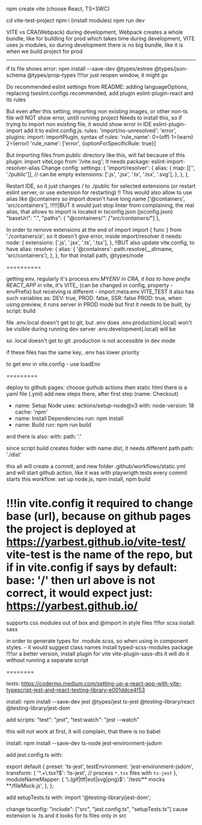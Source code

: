 npm create vite
(choose React, TS+SWC)

cd vite-test-project
npm i (install modules)
npm run dev

VITE vs CRA(Webpack) during development, Webpack creates a whole bundle, like for building for prod
which takes time during development, VITE uses js modules, so during development there is no big bundle, like it is when we build project for prod

---

if ts file shows error:
npm install --save-dev @types/estree @types/json-schema @types/prop-types
!!!!or just reopen window, it might go

Do recommended eslint settings from README:
adding languageOptions, replacing tseslint.configs.recommended, add plugin
eslint-plugin-react and its rules

But even after this setting, importing non existing images, or other non-ts file
will NOT show error, untill running project
Needs to install this, so if trying to import non existing file, it would show error in IDE
eslint-plugin-import
add it to eslint.config.js:
rules: 'import/no-unresolved': 'error',
plugins: import: importPlugin,
syntax of rules:
'rule_name': 0=(off) 1=(warn) 2=(error)
'rule_name': ['error', {optionForSpecificRule: true}]

But importing files from public directory like this, will fail because of this plugin:
import viteLogo from '/vite.svg';
It needs package: eslint-import-resolver-alias
Change config:
settings: {
'import/resolver': {
alias: {
map: [['', './public']],
// can be empty
extensions: ['.js', '.jsx', '.ts', '.tsx', '.svg'],
},
},
},

Restart IDE, so it just changes / to ./public for selected extensions (or restart eslint server, or use extension for restarting)
!! This would also allow to use alias like @containers so import doesn't have long name
['@containers', 'src/containers'],
!!!!!|BUT it would just stop linter from complaining, the real alias, that allows to import
is located in tsconfig.json (jsconfig.json)
"baseUrl": ".",
"paths": {
"@containers/_": ["src/containers/_"]
},

In order to remove extensions at the end of import
import { func } from './containers/a';
so it doesn't give error, inside import/resolver it needs:
node: {
extensions: ['.js', '.jsx', '.ts', '.tsx'],
},
!!BUT also update vite.config, to have alias:
resolve: {
alias: {
'@containers': path.resolve(\_\_dirname, 'src/containers'),
},
},
for that install path, @types/node

==========

getting env, regularly it's process.env.MY*ENV
in CRA, it has to have prefix REACT_APP*
in vite, it's VITE\_ (can be changed in config, property - envPrefix)
but receiving is different - import.meta.env.VITE_TEST
it also has such variables as: DEV: true, PROD: false, SSR: false
PROD: true, when using preview, it runs server in PROD mode
but first it needs to be built, by script: build

file .env.local doesn't get to git, but .env does
.env.production(.local) won't be visible during running dev server
.env.development(.local) will be

so .local doesn't get to git
.production is not accessible in dev mode

if these files has the same key, .env has lower priority

to get env in vite.config - use loadEnv

=========

deploy to github pages:
choose guthub actions
then static html
there is a yaml file (.yml)
add new steps there, after first step (name: Checkout)

- name: Setup Node
  uses: actions/setup-node@v3
  with:
  node-version: 18
  cache: 'npm'
- name: Install Dependencies
  run: npm install
- name: Build
  run: npm run build

and there is also:
with:
path: '.'

since script build creates folder with name dist, it needs different path
path: './dist'

this all will create a commit, and new folder .github/workflows/static.yml
and will start github action, like it was with playwrigth tests
every commit starts this workflow: set up node.js, npm install, npm build

!!!in vite.config it required to change base (url), because on github pages
the project is deployed at https://yarbest.github.io/vite-test/
vite-test is the name of the repo, but if in vite.config if says by default:
base: '/'
then url above is not correct, it would expect just: https://yarbest.github.io/
========

supports css modules out of box
and @import in style files
!!!for scss install: sass

in order to generate types for .module.scss, so when using in component
styles. - it would suggest class names
install typed-scss-modules package
!!!!or a better version, install plugin for vite
vite-plugin-sass-dts it will do it without running a separate script

========

tests:
https://codermo.medium.com/setting-up-a-react-app-with-vite-typescript-jest-and-react-testing-library-e001ddce4f53

install:
npm install --save-dev jest @types/jest ts-jest @testing-library/react @testing-library/jest-dom

add scripts:
"test": "jest",
"test:watch": "jest --watch"

this will not work at first, it will complain, that there is no babel

install: npm install --save-dev ts-node jest-environment-jsdom

add jest.config.ts with:

export default {
preset: 'ts-jest',
testEnvironment: 'jest-environment-jsdom',
transform: {
'^.+\\.tsx?$': 'ts-jest',
    // process `*.tsx` files with `ts-jest`
  },
  moduleNameMapper: {
    '\\.(gif|ttf|eot|svg|png)$': '<rootDir>/test/** mocks **/fileMock.js',
},
};

add setupTests.ts with:
import '@testing-library/jest-dom';

change tsconfig: "include": ["src", "jest.config.ts", "setupTests.ts"] cause extension is .ts and it looks for ts files only in src
